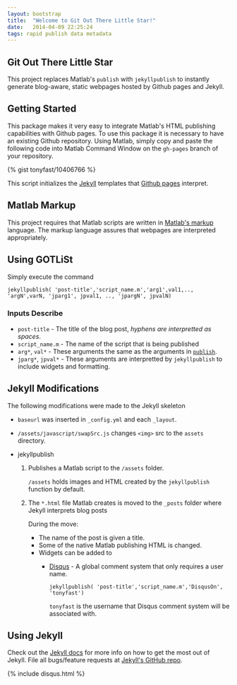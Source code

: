 ```yaml
---
layout: bootstrap
title:  "Welcome to Git Out There Little Star!"
date:   2014-04-09 22:25:24
tags: rapid publish data metadata
---
```


## Git Out There Little Star

This project replaces Matlab's ``publish`` with ``jekyllpublish`` to instantly generate blog-aware, static webpages hosted by Github pages and Jekyll.

## Getting Started

This package makes it very easy to integrate Matlab's HTML publishing capabilities with Github pages.  To use this package
it is necessary to have an existing Github repository.  Using Matlab, simply copy and paste the following code into Matlab Command Window on the ``gh-pages`` branch of your repository.

{% gist tonyfast/10406766 %}

This script initializes the [Jekyll](www.jekyllrb.com) templates that [Github pages](pages.github.com) interpret.

## Matlab Markup

This project requires that Matlab scripts are written in [Matlab's markup](www.mathworks.com/help/matlab/matlab_prog/marking-up-matlab-comments-for-publishing.html) language.  The markup language assures that webpages are interpreted appropriately.

## Using GOTLiSt

Simply execute the command

``jekyllpublish( 'post-title','script_name.m','arg1',val1,.., 'argN',varN, 'jparg1', jpval1, .., 'jpargN', jpvalN)``

### Inputs Describe

  - ``post-title`` - The title of the blog post, *hyphens are interpretted as spaces*.
  - ``script_name.m`` - The name of the script that is being published
  - ``arg*``, ``val*`` - These arguments the same as the arguments in [``publish``](http://www.mathworks.com/help/matlab/ref/publish.html).
  - ``jparg*``, ``jpval*`` - These arguments are interpretted by ``jekyllpublish`` to include widgets and formatting.


## Jekyll Modifications

The following modifications were made to the Jekyll skeleton

- ``baseurl`` was inserted in ``_config.yml`` and each ``_layout``.
- ``/assets/javascript/swapSrc.js`` changes ``<img>`` src to the ``assets`` directory.
- jekyllpublish

  1. Publishes a Matlab script to the ``/assets`` folder.

     ``/assets`` holds images and HTML created by the ``jekyllpublish`` function by default.

  2. The ``*.html`` file Matlab creates is moved to the ``_posts`` folder where Jekyll interprets blog posts

     During the move:
     - The name of the post is given a title.
     - Some of the native Matlab publishing HTML is changed.
     - Widgets can be added to
       - [Disqus](www.disqus.com) - A global comment system that only requires a user name.

          ``jekyllpublish( 'post-title','script_name.m','DisqusOn', 'tonyfast')``

          ``tonyfast`` is the username that Disqus comment system will be associated with.


## Using Jekyll

Check out the [Jekyll docs][jekyll] for more info on how to get the most out of Jekyll. File all bugs/feature requests at [Jekyll's GitHub repo][jekyll-gh].

[jekyll-gh]: https://github.com/mojombo/jekyll
[jekyll]:    http://jekyllrb.com

{% include disqus.html %}     
